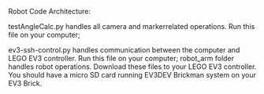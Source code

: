 Robot Code Architecture:

testAngleCalc.py handles all camera and markerrelated operations. Run this file on your computer;

ev3-ssh-control.py handles communication between the computer and LEGO EV3 controller. Run this file on your computer;
robot_arm folder handles robot operations. Download these files to your LEGO EV3 controller. You should have a micro SD card running EV3DEV Brickman system on your EV3 Brick.
